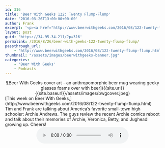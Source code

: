 ```yaml
---
id: 316
title: 'Beer With Geeks 122: Twenty Flump-Flump'
date: '2016-08-26T13:00:00+00:00'
author: Frank
excerpt: '<p><a href="http://www.beerwithgeeks.com/2016/08/122-twenty-flump-flump.html">This week on Beer With Geeks</a>, Tim and Frank are talking about America''s favorite small-town high schooler: Archie Andrews. The guys review the recent Archie comics reboot and talk about their memories of Archie, Veronica, Betty, and Jughead growing up. Cheers!</p>'
layout: post
guid: 'https://34.95.34.211/?p=316'
permalink: /2016/8/26/beer-with-geeks-122-twenty-flump-flump/
passthrough_url:
    - 'http://www.beerwithgeeks.com/2016/08/122-twenty-flump-flump.html'
thumbnail: "/assets/images/beerwithgeeks-banner.jpg"
categories:
    - 'Beer With Geeks'
    - Podcasts
---
```

<div markdown="1" style="text-align: center;">
![Beer With Geeks cover art - an anthropomorphic beer mug wearing geeky glasses foams over with beer]({{site.url}}{{site.baseurl}}/assets/images/bwgcover.jpeg)
</div>
[This week on Beer With Geeks,](http://www.beerwithgeeks.com/2016/08/122-twenty-flump-flump.html) Tim and Frank are talking about America’s favorite small-town high schooler: Archie Andrews. The guys review the recent Archie comics reboot and talk about their memories of Archie, Veronica, Betty, and Jughead growing up. Cheers!

<div markdown="1" style="text-align: center;">
<audio controls>
  <source src="http://www.podtrac.com/pts/redirect.mp3/archive.org/download/BWG122/BWG122.mp3" type="audio/mpeg">
  Your browser does not support the audio element.
</audio>
</div>